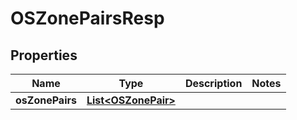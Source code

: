 # OSZonePairsResp

## Properties
Name | Type | Description | Notes
------------ | ------------- | ------------- | -------------
**osZonePairs** | [**List&lt;OSZonePair&gt;**](OSZonePair.md) |  | 
